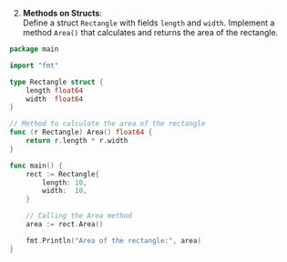 2. **Methods on Structs**:  
    Define a struct `Rectangle` with fields `length` and `width`. Implement a method `Area()` that calculates and returns the area of the rectangle.
    
```go
package main

import "fmt"

type Rectangle struct {
	length float64
	width  float64
}

// Method to calculate the area of the rectangle
func (r Rectangle) Area() float64 {
	return r.length * r.width
}

func main() {
	rect := Rectangle{
		length: 10,
		width:  10,
	}

	// Calling the Area method
	area := rect.Area()

	fmt.Println("Area of the rectangle:", area)
}
```

